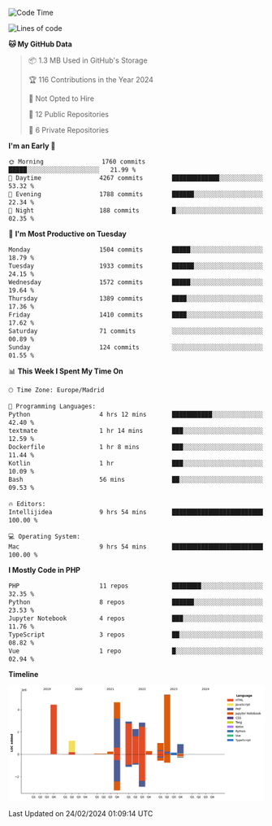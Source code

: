 <!--START_SECTION:waka-->
![Code Time](http://img.shields.io/badge/Code%20Time-57%20hrs%2019%20mins-blue)

![Lines of code](https://img.shields.io/badge/From%20Hello%20World%20I%27ve%20Written-26.3%20million%20lines%20of%20code-blue)

**🐱 My GitHub Data** 

> 📦 1.3 MB Used in GitHub's Storage 
 > 
> 🏆 116 Contributions in the Year 2024
 > 
> 🚫 Not Opted to Hire
 > 
> 📜 12 Public Repositories 
 > 
> 🔑 6 Private Repositories 
 > 
**I'm an Early 🐤** 

```text
🌞 Morning                1760 commits        █████░░░░░░░░░░░░░░░░░░░░   21.99 % 
🌆 Daytime                4267 commits        █████████████░░░░░░░░░░░░   53.32 % 
🌃 Evening                1788 commits        ██████░░░░░░░░░░░░░░░░░░░   22.34 % 
🌙 Night                  188 commits         █░░░░░░░░░░░░░░░░░░░░░░░░   02.35 % 
```
📅 **I'm Most Productive on Tuesday** 

```text
Monday                   1504 commits        █████░░░░░░░░░░░░░░░░░░░░   18.79 % 
Tuesday                  1933 commits        ██████░░░░░░░░░░░░░░░░░░░   24.15 % 
Wednesday                1572 commits        █████░░░░░░░░░░░░░░░░░░░░   19.64 % 
Thursday                 1389 commits        ████░░░░░░░░░░░░░░░░░░░░░   17.36 % 
Friday                   1410 commits        ████░░░░░░░░░░░░░░░░░░░░░   17.62 % 
Saturday                 71 commits          ░░░░░░░░░░░░░░░░░░░░░░░░░   00.89 % 
Sunday                   124 commits         ░░░░░░░░░░░░░░░░░░░░░░░░░   01.55 % 
```


📊 **This Week I Spent My Time On** 

```text
🕑︎ Time Zone: Europe/Madrid

💬 Programming Languages: 
Python                   4 hrs 12 mins       ███████████░░░░░░░░░░░░░░   42.40 % 
textmate                 1 hr 14 mins        ███░░░░░░░░░░░░░░░░░░░░░░   12.59 % 
Dockerfile               1 hr 8 mins         ███░░░░░░░░░░░░░░░░░░░░░░   11.44 % 
Kotlin                   1 hr                ███░░░░░░░░░░░░░░░░░░░░░░   10.09 % 
Bash                     56 mins             ██░░░░░░░░░░░░░░░░░░░░░░░   09.53 % 

🔥 Editors: 
Intellijidea             9 hrs 54 mins       █████████████████████████   100.00 % 

💻 Operating System: 
Mac                      9 hrs 54 mins       █████████████████████████   100.00 % 
```

**I Mostly Code in PHP** 

```text
PHP                      11 repos            ████████░░░░░░░░░░░░░░░░░   32.35 % 
Python                   8 repos             ██████░░░░░░░░░░░░░░░░░░░   23.53 % 
Jupyter Notebook         4 repos             ███░░░░░░░░░░░░░░░░░░░░░░   11.76 % 
TypeScript               3 repos             ██░░░░░░░░░░░░░░░░░░░░░░░   08.82 % 
Vue                      1 repo              █░░░░░░░░░░░░░░░░░░░░░░░░   02.94 % 
```



**Timeline**

![Lines of Code chart](https://raw.githubusercontent.com/danisoronellas/danisoronellas/main/assets/bar_graph.png)


 Last Updated on 24/02/2024 01:09:14 UTC
<!--END_SECTION:waka-->
